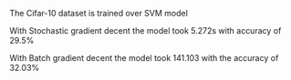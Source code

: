 The Cifar-10 dataset is trained over SVM model

With Stochastic gradient decent the model took 5.272s with accuracy of 29.5%

With Batch gradient decent the model took 141.103 with the accuracy of 32.03%